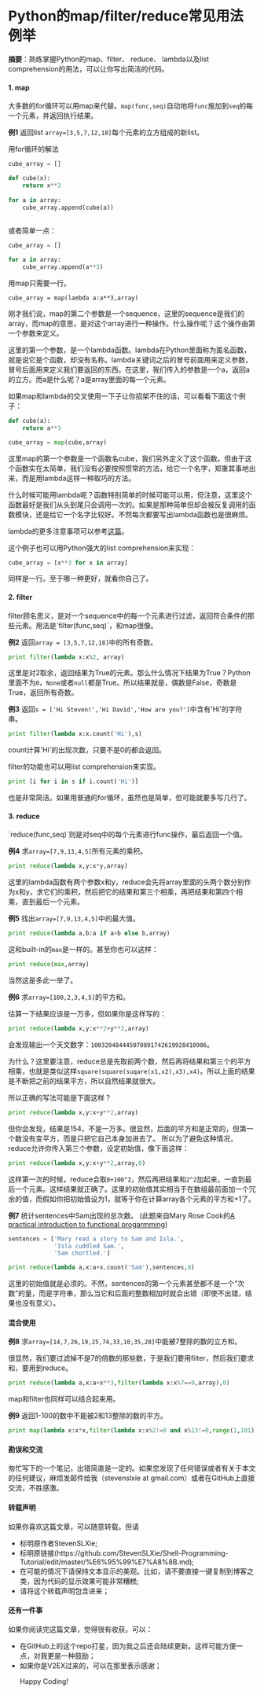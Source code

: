 Python的map/filter/reduce常见用法例举
================

**摘要**：熟练掌握Python的map、filter、 reduce、 lambda以及list comprehension的用法，可以让你写出简洁的代码。

<h4>1. map</h4>

大多数的for循环可以用map来代替。`map(func,seq)`自动地将`func`施加到`seq`的每一个元素，并返回执行结果。

**例1** 返回list `array=[3,5,7,12,18]`每个元素的立方组成的新list。

用for循环的解法

```python
cube_array = []

def cube(x):
    return x**3
    
for a in array:
    cube_array.append(cube(a))
    
```

或者简单一点：

```python
cube_array = []

for a in array:
    cube_array.append(a**3)
```

用map只需要一行。

```
cube_array = map(lambda a:a**3,array)
```

刚才我们说，map的第二个参数是一个sequence，这里的sequence是我们的array，而map的意思，是对这个array进行一种操作。什么操作呢？这个操作由第一个参数来定义。

这里的第一个参数，是一个lambda函数。lambda在Python里面称为匿名函数，就是说它是个函数，却没有名称。lambda关键词之后的冒号前面用来定义参数，冒号后面用来定义我们要返回的东西。在这里，我们传入的参数是一个a，返回a的立方。而a是什么呢？a是array里面的每一个元素。

如果map和lambda的交叉使用一下子让你招架不住的话，可以看看下面这个例子：

```python
def cube(a):
    return a**3

cube_array = map(cube,array)
```

这里map的第一个参数是一个函数名cube，我们另外定义了这个函数。但由于这个函数实在太简单，我们没有必要按照惯常的方法，给它一个名字，郑重其事地出来，而是用lambda这样一种取巧的方法。

什么时候可能用lambda呢？函数特别简单的时候可能可以用，但注意，这里这个函数最好是我们从头到尾只会调用一次的。如果是那种简单但却会被反复调用的函数模块，还是给它一个名字比较好。不然每次都要写出lambda函数也是很麻烦。

lambda的更多注意事项可以参考[这篇](https://pythonconquerstheuniverse.wordpress.com/2011/08/29/lambda_tutorial/)。

这个例子也可以用Python强大的list comprehension来实现：
```python
cube_array = [x**3 for x in array]
```

同样是一行。至于哪一种更好，就看你自己了。


<h4>2. filter</h4>
filter顾名思义，是对一个sequence中的每一个元素进行过滤，返回符合条件的那些元素。用法是`filter(func,seq)`，和map很像。

**例2** 返回`array = [3,5,7,12,18]`中的所有奇数。

```python
print filter(lambda x:x%2, array)
```

这里是对2取余，返回结果为True的元素。那么什么情况下结果为True？Python里面不为`0`，`None`或者`null`都是True。所以结果就是，偶数是False，奇数是True，返回所有奇数。

**例3** 返回`s = ['Hi Steven!','Hi David','How are you?']`中含有'Hi'的字符串。

```python
print filter(lambda x:x.count('Hi'),s)
```

count计算'Hi'的出现次数，只要不是0的都会返回。

filter的功能也可以用list comprehension来实现。

```python
print [i for i in s if i.count('Hi')]
```

也是非常简洁。如果用普通的for循环，虽然也是简单，但可能就要多写几行了。

<h4>3. reduce</h4>
`reduce(func,seq)`则是对seq中的每个元素进行func操作，最后返回一个值。

**例4** 求`array=[7,9,13,4,5]`所有元素的乘积。

```python
print reduce(lambda x,y:x*y,array)
```

这里的lambda函数有两个参数x和y，reduce会先将array里面的头两个数分别作为x和y，求它们的乘积，然后把它的结果和第三个相乘，再把结果和第四个相乘，直到最后一个元素。

**例5** 找出`array=[7,9,13,4,5]`中的最大值。

```python
print reduce(lambda a,b:a if a>b else b,array)
```

这和built-in的`max`是一样的。甚至你也可以这样：
```python
print reduce(max,array)
```

当然这是多此一举了。

**例6** 求`array=[100,2,3,4,5]`的平方和。

估算一下结果应该是一万多，但如果你是这样写的：

```python
print reduce(lambda x,y:x**2+y**2,array)
```

会发现输出一个天文数字：`100320484445070891742619928410906`。

为什么？这里要注意，reduce总是先取前两个数，然后再将结果和第三个的平方相乘，也就是类似这样`square(square(suqare(x1,x2),x3),x4)`。所以上面的结果是不断把之前的结果平方，所以自然结果就很大。

所以正确的写法可能是下面这样？

```python
print reduce(lambda x,y:x+y**2,array)
```
但你会发现，结果是154，不是一万多。很显然，后面的平方和是正常的，但第一个数没有变平方，而是只把它自己本身加进去了。
所以为了避免这种情况，reduce允许你传入第三个参数，设定初始值，像下面这样：
```python
print reduce(lambda x,y:x+y**2,array,0)
```

这样第一次的时候，reduce会取`0+100^2`，然后再把结果和`2^2`加起来，一直到最后一个元素。这样结果就正确了。这里的初始值其实相当于在数组最前面加一个冗余的值，而假如你把初始值设为1，就等于你在计算array各个元素的平方和+1了。

**例7** 统计sentences中Sam出现的总次数。
(此题来自Mary Rose Cook的[A practical introduction to functional progarmming](http://maryrosecook.com/blog/post/a-practical-introduction-to-functional-programming))

```python
sentences = ['Mary read a story to Sam and Isla.',
             'Isla cuddled Sam.',
             'Sam chortled.']
```

```python
print reduce(lambda a,x:a+x.count('Sam'),sentences,0)
```

这里的初始值就是必须的。不然，sentences的第一个元素甚至都不是一个“次数”的量，而是字符串，那么当它和后面的整数相加时就会出错（即使不出错，结果也没有意义）。

<h4>混合使用</h4>

**例8** 求`array=[14,7,26,19,25,74,33,10,35,28]`中能被7整除的数的立方和。

很显然，我们要过滤掉不是7的倍数的那些数，于是我们要用filter，然后我们要求和，要用到reduce。

```python
print reduce(lambda a,x:a+x**3,filter(lambda x:x%7==0,array),0)
```

map和filter也同样可以结合起来用。

**例9** 返回1-100的数中不能被2和13整除的数的平方。

```python
print map(lambda x:x*x,filter(lambda x:x%2!=0 and x%13!=0,range(1,101)))
```

<h4>勘误和交流</h4>
匆忙写下的一个笔记，出错简直是一定的。如果您发现了任何错误或者有关于本文的任何建议，麻烦发邮件给我（stevenslxie at gmail.com）或者在GitHub上直接交流，不胜感激。

<h4>转载声明</h4>
如果你喜欢这篇文章，可以随意转载。但请
<ul>
<li>标明原作者StevenSLXie;</li>
<li>标明原链接(https://github.com/StevenSLXie/Shell-Programming-Tutorial/edit/master/%E6%95%99%E7%A8%8B.md);</li>
<li>在可能的情况下请保持文本显示的美观。比如，请不要直接一键复制到博客之类，因为代码的显示效果可能非常糟糕;</li>
<li>请将这个转载声明包含进来；</li>
</ul>


<h4>还有一件事</h4>
如果你阅读完这篇文章，觉得很有收获。可以：
<ul>
<li>在GitHub上的这个repo打星，因为我之后还会陆续更新。这样可能方便一点，对我更是一种鼓励；</li>
<li>如果你是V2EX过来的，可以在那里表示感谢；</li>

Happy Coding!
</ul>


